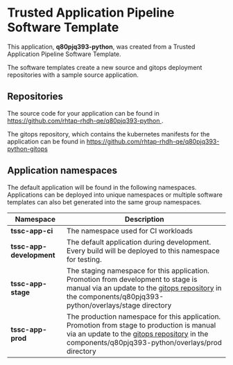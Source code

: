 # Trusted Application Pipeline Software Template

This application, **q80pjq393-python**, was created from a Trusted Application Pipeline Software Template.

The software templates create a new source and gitops deployment repositories with a sample source application. 

## Repositories

The source code for your application can be found in [https://github.com/rhtap-rhdh-qe/q80pjq393-python ](https://github.com/rhtap-rhdh-qe/q80pjq393-python ).
 
The gitops repository, which contains the kubernetes manifests for the application can be found in 
[https://github.com/rhtap-rhdh-qe/q80pjq393-python-gitops ](https://github.com/rhtap-rhdh-qe/q80pjq393-python-gitops ) 

## Application namespaces 

The default application will be found in the following namespaces. Applications can be deployed into unique namespaces or multiple software templates can also bet generated into the same group namespaces.  

|  Namespace   |  Description   |  
| -------- | -------- |
| **tssc-app-ci** | The namespace used for CI workloads |
| **tssc-app-development** | The default application during development. Every build will be deployed to this namespace for testing. |
| **tssc-app-stage** | The staging namespace for this application. Promotion from development to stage is manual via an update to the [gitops repository](https://github.com/rhtap-rhdh-qe/q80pjq393-python-gitops ) in the components/q80pjq393-python/overlays/stage directory |
| **tssc-app-prod** | The production namespace for this application. Promotion from stage to production is manual via an update to the [gitops repository](https://github.com/rhtap-rhdh-qe/q80pjq393-python-gitops ) in the components/q80pjq393-python/overlays/prod directory |